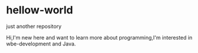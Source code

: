 # hellow-world

just another repository

Hi,I'm new here and want to learn more about programming,I'm interested in wbe-development and Java.
